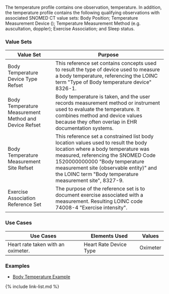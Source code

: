﻿The temperature profile contains one observation, temperature. In addition, the temperature profile contains the following qualifying observations with associated SNOMED CT value sets: Body Position; Temperature Measurement Device (); Temperature Measurement Method (e.g. auscultation, doppler); Exercise Association; and Sleep status.

### Value Sets

|    Value Set                                                  |    Purpose                                                                                                                                                                                                                                                                                                         |
|---------------------------------------------------------------|--------------------------------------------------------------------------------------------------------------------------------------------------------------------------------------------------------------------------------------------------------------------------------------------------------------------|
|    Body Temperature Device Type   Refset                      |    This reference set   contains concepts used to result the type of device used to measure a body   temperature, referencing the LOINC term "Type of Body temperature   device" 8326-1.                                                                                                                           |
|    Body Temperature Measurement   Method and Device Refset    |    Body temperature is taken, and the   user records measurement method or instrument used to evaluate the   temperature. It combines method and device values because they often overlap   in EHR documentation systems.                                                                                          |
|    Body Temperature Measurement Site   Refset                 |    This reference set a constrained list body location values used to   result the body location where a body temperature was measured, referencing   the SNOMED Code 1520000000000 "Body temperature measurement site (observable   entity)" and the LOINC term "Body temperature measurement   site", 8327-9.    |
|    Exercise Association Reference Set                         |    The purpose of the reference set   is to document exercise associated with a measurement. Resulting   LOINC code 74008-4 "Exercise intensity".                                                                                                                                                                  |

### Use Cases
|    Use Cases                               |    Elements Used                   |    Values          |
|--------------------------------------------|------------------------------------|--------------------|
|    Heart   rate taken with an oximeter.    |    Heart   Rate   Device   Type    |        Oximeter    |

### Examples
- [Body Temperature Example](BodyTemperatureExample.html)

{% include link-list.md %}